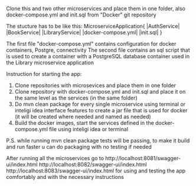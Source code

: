 Clone this and two other microservices and place them in one folder, also docker-compose.yml and init.sql from "Docker" git repository

The stucture has to be like this:
MicroserviceApplication{
  |AuthService|
  |BookService|
  |LibraryService|
  |docker-compose.yml|
  |init.sql|
}

The first file "docker-compose.yml" contains configuration for docker containers, Postgre, connectivity
The second file contains an sql script that is used to create a container with a PostgreSQL database container used in the Library microservice application

Instruction for starting the app:
1) Clone repositories with microsevices and place them in one folder
2) Clone repository with docker-compose.yml and init.sql and place it on the same level as the services (in the same folder)
3) Do mvn clean package for every single microservice using terminal or inteligi idea interface features to create a jar file that is used for docker (it will be created where needed and named as needed)
5) Build the docker images, start the services defined in the docker-compose.yml file using inteligi idea or terminal

P.S. while running mvn clean package tests will be passing, to make it build and run faster u can do packaging with no testing if needed

After running all the microservices go to 
http://localhost:8081/swagger-ui/index.html
http://localhost:8082/swagger-ui/index.html
http://localhost:8083/swagger-ui/index.html
for using and testing the app comfortably and with the necessary instructions
